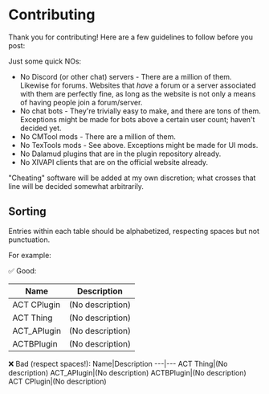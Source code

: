 # Contributing
Thank you for contributing! Here are a few guidelines to follow before you post:

Just some quick NOs:
* No Discord (or other chat) servers - There are a million of them. Likewise for forums. Websites that *have* a forum or a server associated with them are perfectly fine, as long as the website is not only a means of having people join a forum/server.
* No chat bots - They're trivially easy to make, and there are tons of them. Exceptions might be made for bots above a certain user count; haven't decided yet.
* No CMTool mods - There are a million of them.
* No TexTools mods - See above. Exceptions might be made for UI mods.
* No Dalamud plugins that are in the plugin repository already.
* No XIVAPI clients that are on the official website already.

"Cheating" software will be added at my own discretion; what crosses that line will be decided somewhat arbitrarily.

## Sorting
Entries within each table should be alphabetized, respecting spaces but not punctuation.

For example:

✅ Good:

Name|Description
---|---
ACT CPlugin|(No description)
ACT Thing|(No description)
ACT_APlugin|(No description)
ACTBPlugin|(No description)

❌ Bad (respect spaces!):
Name|Description
---|---
ACT Thing|(No description)
ACT_APlugin|(No description)
ACTBPlugin|(No description)
ACT CPlugin|(No description)
